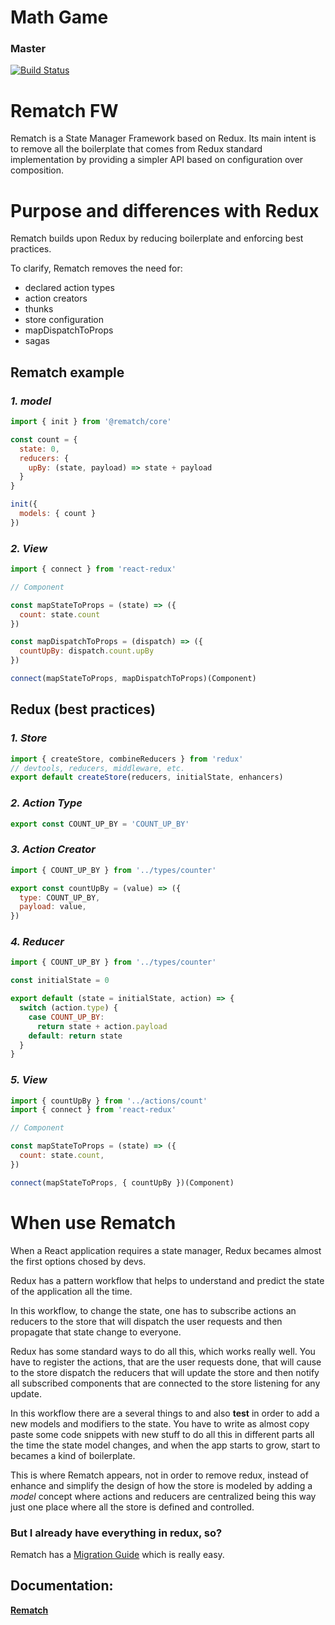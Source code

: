 # Math Game

### Master

[![Build Status](https://travis-ci.com/MS-React/rematch.svg?branch=master)](https://travis-ci.com/MS-React/rematch)

# Rematch FW

Rematch is a State Manager Framework based on Redux. Its main intent is to remove all the boilerplate that comes from Redux standard implementation by providing a simpler API based on configuration over composition.

# Purpose and differences with Redux

Rematch builds upon Redux by reducing boilerplate and enforcing best practices.

To clarify, Rematch removes the need for:

 - declared action types
 - action creators
 - thunks
 - store configuration
 - mapDispatchToProps
 - sagas

## Rematch example 

### *1. model*
```javascript
import { init } from '@rematch/core'

const count = {
  state: 0,
  reducers: {
    upBy: (state, payload) => state + payload
  }
}

init({
  models: { count }
})
```

### *2. View*
```javascript
import { connect } from 'react-redux'

// Component

const mapStateToProps = (state) => ({
  count: state.count
})

const mapDispatchToProps = (dispatch) => ({
  countUpBy: dispatch.count.upBy
})

connect(mapStateToProps, mapDispatchToProps)(Component)
```

## Redux (best practices)

### *1. Store*
```javascript
import { createStore, combineReducers } from 'redux'
// devtools, reducers, middleware, etc.
export default createStore(reducers, initialState, enhancers)
```

### *2. Action Type*
```javascript
export const COUNT_UP_BY = 'COUNT_UP_BY'
```

### *3. Action Creator*
```javascript
import { COUNT_UP_BY } from '../types/counter'

export const countUpBy = (value) => ({
  type: COUNT_UP_BY,
  payload: value,
})
```

### *4. Reducer*
```javascript
import { COUNT_UP_BY } from '../types/counter'

const initialState = 0

export default (state = initialState, action) => {
  switch (action.type) {
    case COUNT_UP_BY:
      return state + action.payload
    default: return state
  }
}
```

### *5. View*
```javascript
import { countUpBy } from '../actions/count'
import { connect } from 'react-redux'

// Component

const mapStateToProps = (state) => ({
  count: state.count,
})

connect(mapStateToProps, { countUpBy })(Component)
```

# When use Rematch

When a React application requires a state manager, Redux becames almost the first options chosed by devs.

Redux has a pattern workflow that helps to understand and predict the state of the application all the time.

In this workflow, to change the state, one has to subscribe actions an reducers to the store that will dispatch the user requests and then propagate that state change to everyone.

Redux has some standard ways to do all this, which works really well. You have to register the actions, that are the user requests done, that will cause to the store dispatch the reducers that will update the store and then notify all subscribed components that are connected to the store listening for any update.

In this workflow there are a several things to and also **test** in order to add a new models and modifiers to the state.
You have to write as almost copy paste some code snippets with new stuff to do all this in different parts all the time the state model changes, and when the app starts to grow, start to becames a kind of boilerplate.

This is where Rematch appears, not in order to remove redux, instead of enhance and simplify the design of how the store is modeled by adding a *model* concept where actions and reducers are centralized being this way just one place where all the store is defined and controlled.

### But I already have everything in redux, so?

Rematch has a [Migration Guide](https://rematch.gitbooks.io/rematch/#migrating-from-redux) which is really easy.

## Documentation:

  **[Rematch](https://rematch.gitbooks.io/rematch/)**
